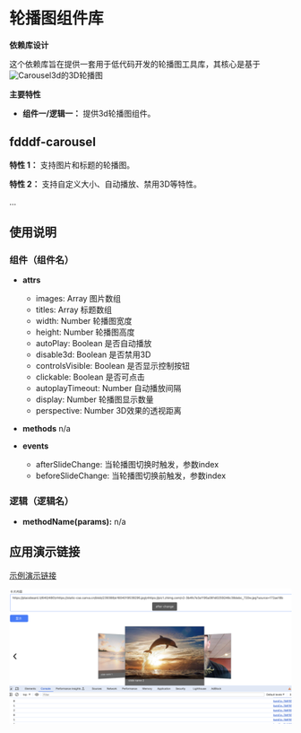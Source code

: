 # 轮播图组件库

**依赖库设计**

这个依赖库旨在提供一套用于低代码开发的轮播图工具库，其核心是基于![Carousel3d](https://github.com/sergiolindau/Carousel3d)的3D轮播图

**主要特性**

- **组件一/逻辑一：** 提供3d轮播图组件。

## fdddf-carousel


**特性 1：** 支持图片和标题的轮播图。

**特性 2：** 支持自定义大小、自动播放、禁用3D等特性。

...

## 使用说明

### 组件（组件名）

- **attrs**
  - images: Array 图片数组
  - titles: Array 标题数组
  - width: Number 轮播图宽度
  - height: Number 轮播图高度
  - autoPlay: Boolean 是否自动播放
  - disable3d: Boolean 是否禁用3D
  - controlsVisible: Boolean 是否显示控制按钮
  - clickable: Boolean 是否可点击
  - autoplayTimeout: Number 自动播放间隔
  - display: Number 轮播图显示数量
  - perspective: Number 3D效果的透视距离

- **methods**
n/a

- **events**
  - afterSlideChange: 当轮播图切换时触发，参数index
  - beforeSlideChange: 当轮播图切换前触发，参数index

### 逻辑（逻辑名）

- **methodName(params):** 
n/a

## 应用演示链接

[示例演示链接](https://dev-testapp-qa.app.codewave.163.com/carousel_test)

![img](Snipaste_2024-03-22_02-11-40.png)


